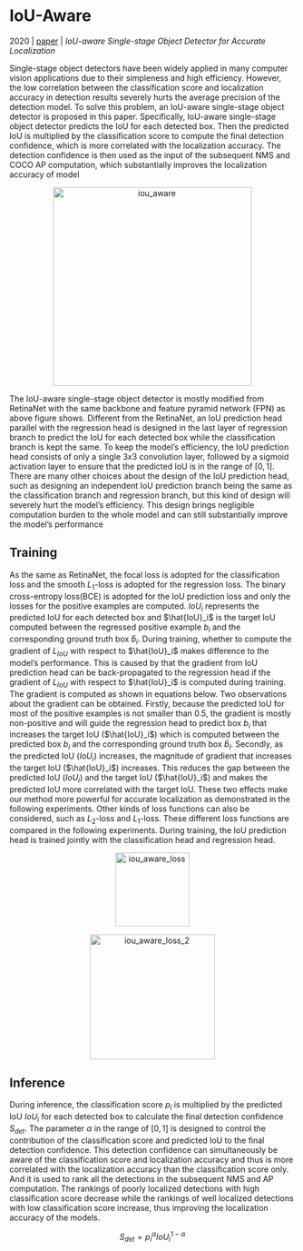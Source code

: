 # IoU-Aware

2020 | [paper](https://arxiv.org/pdf/1912.05992) | _IoU-aware Single-stage Object Detector for Accurate Localization_

Single-stage object detectors have been widely applied in many computer vision applications due to their simpleness and high efficiency. However, the low correlation between the classification score and localization accuracy in detection results severely hurts the average precision of the detection model. To solve this problem, an IoU-aware single-stage object detector is proposed in this paper. Specifically, IoU-aware single-stage object detector predicts the IoU for each detected box. Then the predicted IoU is multiplied by the classification score to compute the final detection confidence, which is more correlated with the localization accuracy. The detection confidence is then used as the input of the subsequent NMS and COCO AP computation, which substantially improves the localization accuracy of model

<p align="center">
  <img src="https://github.com/thawro/yolo-pytorch/assets/50373360/582abcd5-f495-43a1-a388-b0d31fb44291" alt="iou_aware" height="350"/>
</p>

The IoU-aware single-stage object detector is mostly modified from RetinaNet with the same backbone and feature pyramid network (FPN) as above figure shows. Different from the RetinaNet, an IoU prediction head parallel with the regression head is designed in the last layer of regression branch to predict the IoU for each detected box while the classification branch is kept the same. To keep the model’s efficiency, the IoU prediction head consists of only a single $3 x 3$ convolution layer, followed by a sigmoid activation layer to ensure that the predicted IoU is in the range of $[0, 1]$. There are many other choices about the design of the IoU prediction head, such as designing an independent IoU prediction branch being the same as the classification branch and regression branch, but this kind of design will severely hurt the model’s efficiency. This design brings negligible computation burden to the whole model and can still substantially improve the model’s performance

## Training

As the same as RetinaNet, the focal loss is adopted for the classification loss and the smooth $L_1$-loss is adopted for the regression loss. The binary cross-entropy loss(BCE) is adopted for the IoU prediction loss and only the losses for the positive examples are computed. $IoU_i$ represents the predicted IoU for each detected box and $\hat{IoU}_i$ is the target IoU computed between the regressed positive example $b_i$ and the corresponding ground truth box $\hat{b}_i$. During training, whether to compute the gradient of $L_{IoU}$ with respect to $\hat{IoU}_i$ makes difference to the model’s performance. This is caused by that the gradient from IoU prediction head can be back-propagated to the regression head if the gradient of $L_{IoU}$ with respect to $\hat{IoU}_i$ is computed during training. The gradient is computed as shown in equations below. Two observations about the gradient can be obtained. Firstly, because the predicted IoU for most of the positive examples is not smaller than 0.5, the gradient is mostly non-positive and will guide the regression head to predict box $b_i$ that increases the target IoU ($\hat{IoU}_i$) which is computed between the predicted box $b_i$ and the corresponding ground truth box $\hat{b}_i$. Secondly, as the predicted IoU ($IoU_i$) increases, the magnitude of gradient that increases the target IoU ($\hat{IoU}_i$) increases. This reduces the gap between the predicted IoU ($IoU_i$) and the target IoU ($\hat{IoU}_i$) and makes the predicted IoU more correlated with the target IoU. These two effects make our method more powerful for accurate localization as demonstrated in the following experiments. Other kinds of loss functions can also be considered, such as $L_2$-loss and $L_1$-loss. These different loss functions are compared in the following experiments. During training, the IoU prediction head is trained jointly with the classification head and regression head.

<p align="center">
  <img src="https://github.com/thawro/yolo-pytorch/assets/50373360/3d288711-99ec-4249-9500-4a382fcc0ef5" alt="iou_aware_loss" height="130"/>
</p>
<p align="center">
  <img src="https://github.com/thawro/yolo-pytorch/assets/50373360/81b76a4c-0358-44b2-a1a3-26de39549056" alt="iou_aware_loss_2" height="220"/>
</p>

## Inference

During inference, the classification score $p_i$ is multiplied by the predicted IoU $IoU_i$ for each detected box to calculate the final detection confidence $S_{det}$. The parameter $α$ in the range of $[0, 1]$ is designed to control the contribution of the classification score and predicted IoU to the final detection confidence. This detection confidence can simultaneously be aware of the classification score and localization accuracy and thus is more correlated with the localization accuracy than the classification score only. And it is used to rank all the detections in the subsequent NMS and AP computation. The rankings of poorly localized detections with high classification score decrease while the rankings of well localized detections with low classification score increase, thus improving the localization accuracy of the models.

$$ S_{det} = p_{i}^{\alpha} IoU_{i}^{1-\alpha} $$
